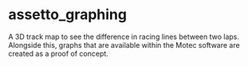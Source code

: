 # assetto_graphing
A 3D track map to see the difference in racing lines between two laps. Alongside this, graphs that are available within the Motec software are created as a proof of concept.
